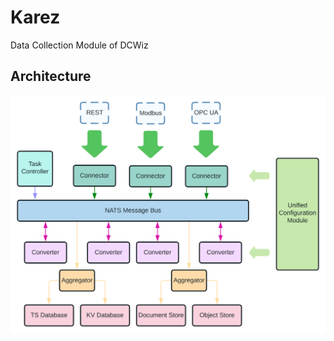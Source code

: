 # Karez
Data Collection Module of DCWiz

## Architecture

<img src="doc/arch.svg" alt="Architecture" width="600"/>
